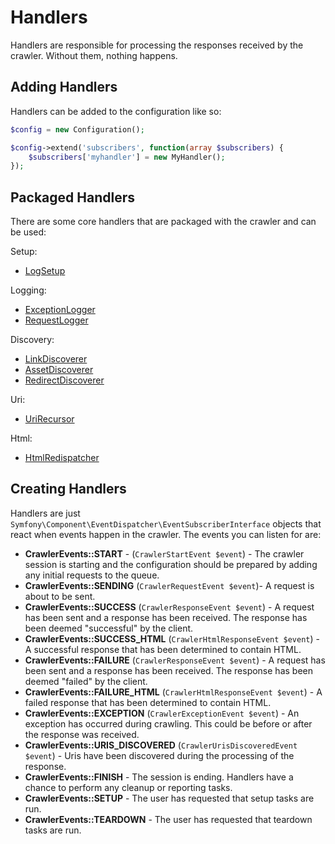 Handlers
========

Handlers are responsible for processing the responses received by the crawler.  Without them, nothing happens.

Adding Handlers
---------------
Handlers can be added to the configuration like so:

```php
$config = new Configuration();

$config->extend('subscribers', function(array $subscribers) {
    $subscribers['myhandler'] = new MyHandler();
});
```

Packaged Handlers
-----------------
There are some core handlers that are packaged with the crawler and can be used:

Setup:

* [LogSetup](../src/Handler/Setup/LogSetup.php)

Logging:

* [ExceptionLogger](../src/Handler/Logging/ExceptionLogger.php)
* [RequestLogger](../src/Handler/Logging/RequestLogger.php)

Discovery:

* [LinkDiscoverer](../src/Handler/Discovery/LinkDiscoverer.php)
* [AssetDiscoverer](../src/Handler/Discovery/AssetDiscoverer.php)
* [RedirectDiscoverer](../src/Handler/Discovery/RedirectDiscoverer.php)

Uri:

* [UriRecursor](../src/Handler/Uri/UriRecursor.php)

Html:

* [HtmlRedispatcher](../src/Handler/HtmlRedispatcher.php)


Creating Handlers
-----------------
Handlers are just `Symfony\Component\EventDispatcher\EventSubscriberInterface` objects that react when events happen in the crawler.  The events you can listen for are:

* **CrawlerEvents::START** - (`CrawlerStartEvent $event`) - The crawler session is starting and the configuration should be prepared by adding any initial requests to the queue.
* **CrawlerEvents::SENDING** (`CrawlerRequestEvent $event`)- A request is about to be sent.
* **CrawlerEvents::SUCCESS** (`CrawlerResponseEvent $event`) - A request has been sent and a response has been received.  The response has been deemed "successful" by the client.
* **CrawlerEvents::SUCCESS_HTML** (`CrawlerHtmlResponseEvent $event`) - A successful response that has been determined to contain HTML.
* **CrawlerEvents::FAILURE** (`CrawlerResponseEvent $event`) - A request has been sent and a response has been received.  The response has been deemed "failed" by the client.
* **CrawlerEvents::FAILURE_HTML** (`CrawlerHtmlResponseEvent $event`) - A failed response that has been determined to contain HTML.
* **CrawlerEvents::EXCEPTION** (`CrawlerExceptionEvent $event`) - An exception has occurred during crawling.  This could be before or after the response was received.
* **CrawlerEvents::URIS_DISCOVERED** (`CrawlerUrisDiscoveredEvent $event`) - Uris have been discovered during the processing of the response.
* **CrawlerEvents::FINISH** - The session is ending.  Handlers have a chance to perform any cleanup or reporting tasks.
* **CrawlerEvents::SETUP** - The user has requested that setup tasks are run.
* **CrawlerEvents::TEARDOWN** - The user has requested that teardown tasks are run.
